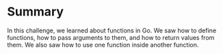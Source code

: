 # Summary

In this challenge, we learned about functions in Go. We saw how to define functions, how to pass arguments to them, and how to return values from them. We also saw how to use one function inside another function.
